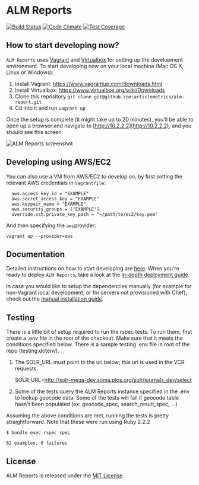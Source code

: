 # ALM Reports

[![Build Status](https://travis-ci.org/articlemetrics/alm-report.svg?branch=master)](https://travis-ci.org/articlemetrics/alm-report) [![Code Climate](https://codeclimate.com/github/articlemetrics/alm-report/badges/gpa.svg)](https://codeclimate.com/github/articlemetrics/alm-report) [![Test Coverage](https://codeclimate.com/github/articlemetrics/alm-report/badges/coverage.svg)](https://codeclimate.com/github/articlemetrics/alm-report)

## How to start developing now?

`ALM Reports` uses [Vagrant](https://www.vagrantup.com/) and [Virtualbox](https://www.virtualbox.org/) for setting up the development environment. To start developing now on your local machine (Mac OS X, Linux or Windows):

1. Install Vagrant: https://www.vagrantup.com/downloads.html
1. Install Virtualbox: https://www.virtualbox.org/wiki/Downloads
2. Clone this repository `git clone git@github.com:articlemetrics/alm-report.git`
3. Cd into it and run `vagrant up`

Once the setup is complete (it might take up to 20 minutes), you'll be able to open up a browser and navigate to [http://10.2.2.2](http://10.2.2.2), and you should see this screen:

![ALM Reports screenshot](https://cloud.githubusercontent.com/assets/238667/4172919/1a7325a4-3551-11e4-9292-98e4a95702fb.png)

## Developing using AWS/EC2

You can also use a VM from AWS/EC2 to develop on, by first setting the relevant AWS credentials in `Vagrantfile`:

```
  aws.access_key_id = "EXAMPLE"
  aws.secret_access_key = "EXAMPLE"
  aws.keypair_name = "EXAMPLE"
  aws.security_groups = ["EXAMPLE"]
  override.ssh.private_key_path = "~/path/to/ec2/key.pem"
```

And then specifying the `aws`provider:

```
vagrant up --provider=aws
```

## Documentation

Detailed instructions on how to start developing are [here](https://github.com/articlemetrics/alm-report/blob/master/docs/development.md).
When you're ready to deploy `ALM Reports`, take a look at the [in-depth deployment guide](https://github.com/articlemetrics/alm-report/blob/master/docs/deployment.md).

In case you would like to setup the dependencies manually (for example for non-Vagrant local development, or for servers not provisioned with Chef), check out the [manual installation guide](https://github.com/articlemetrics/alm-report/blob/master/docs/manual_installation.md).

## Testing

There is a little bit of setup required to run the rspec tests. To run them,
first create a .env file in the root of the checkout. Make sure that it meets
the conditions specified below. There is a sample testing .env file in root of
the repo (testing.dotenv).

1. The SOLR_URL must point to the url below; this url is used in the VCR requests. 

    SOLR_URL=http://solr-mega-dev.soma.plos.org/solr/journals_dev/select

2. Some of the tests query the ALM Reports instance specified in the .env to
   lookup geocode data. Some of the tests will fail if geocode table hasn't
   been populated (ex: geocode_spec, search_result_spec, ...)

Assuming the above conditions are met, running the tests is pretty
straightforward. Note that these were run using Ruby 2.2.2

    $ bundle exec rspec spec

    82 examples, 0 failures

## License

ALM Reports is released under the [MIT License](http://www.opensource.org/licenses/MIT).
